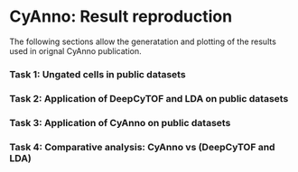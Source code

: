 # CyAnno: Result reproduction
The following sections allow the generatation and plotting of the results used in orignal CyAnno publication.

### Task 1: Ungated cells in public datasets

### Task 2: Application of DeepCyTOF and LDA on public datasets

### Task 3: Application of CyAnno on public datasets

### Task 4: Comparative analysis: CyAnno vs (DeepCyTOF and LDA)
